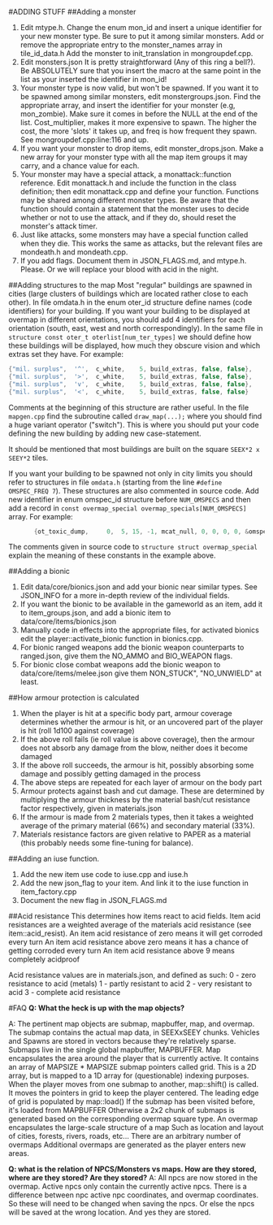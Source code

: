 #ADDING STUFF
##Adding a monster
1. Edit mtype.h.  Change the enum mon_id and insert a unique identifier for
    your new monster type.  Be sure to put it among similar monsters.
	Add or remove the appropriate entry to the monster_names array in tile_id_data.h
	Add the monster to init_translation in mongroupdef.cpp.
2. Edit monsters.json  It is pretty straightforward (Any of this ring a bell?).
    Be ABSOLUTELY sure that you insert the macro at the same point in the list as 
    your inserted the identifier in mon_id!
3. Your monster type is now valid, but won't be spawned.  If you want it to be
    spawned among similar monsters, edit monstergroups.json.  Find the appropriate
    array, and insert the identifier for your monster (e.g, mon_zombie).  Make
    sure it comes in before the NULL at the end of the list.
    Cost_multiplier, makes it more expensive to spawn. The higher the cost, the 
    more 'slots' it takes up, and freq is how frequent they spawn.
    See mongroupdef.cpp:line:116 and up.
4. If you want your monster to drop items, edit monster_drops.json.  Make a new
    array for your monster type with all the map item groups it may carry, and a
    chance value for each.
5. Your monster may have a special attack, a monattack::function reference.
    Edit monattack.h and include the function in the class definition; then
    edit monattack.cpp and define your function.  Functions may be shared among
    different monster types.  Be aware that the function should contain a
    statement that the monster uses to decide whether or not to use the attack,
    and if they do, should reset the monster's attack timer.
6. Just like attacks, some monsters may have a special function called when
    they die.  This works the same as attacks, but the relevant files are
    mondeath.h and mondeath.cpp.
7. If you add flags. Document them in JSON_FLAGS.md, and mtype.h. Please. Or 
    we will replace your blood with acid in the night.

##Adding structures to the map
Most "regular" buildings are spawned in cities (large clusters of buildings which are located rather close to each other).
In file omdata.h in the enum oter_id structure define names (code identifiers) for your building.
If you want your building to be displayed at overmap in different orientations, you should add 4 identifiers for each orientation (south, east, west and north correspondingly).
In the same file in `structure const oter_t oterlist[num_ter_types]`
we should define how these buildings will be displayed, how much they obscure vision and which extras set they have. For example:
```C++
{"mil. surplus",  '^',	c_white,	5, build_extras, false, false},
{"mil. surplus",  '>',	c_white,	5, build_extras, false, false},
{"mil. surplus",  'v',	c_white,	5, build_extras, false, false},
{"mil. surplus",  '<',	c_white,	5, build_extras, false, false}
```
Comments at the beginning of this structure are rather useful.
In the file `mapgen.cpp` find the subroutine called `draw_map(...);`
where you should find a huge variant operator ("switch"). This is where you should
put your code defining the new building by adding new case-statement.

It should be mentioned that most buildings are built on the square `SEEX*2 x SEEY*2` tiles.

If you want your building to be spawned not only in city limits you should refer to structures in file `omdata.h` (starting from the line `#define OMSPEC_FREQ 7`).
These structures are also commented in source code. Add new identifier in enum omspec_id structure before
   `NUM_OMSPECS` and then add a record in `const overmap_special overmap_specials[NUM_OMSPECS]` array. For example:
```C++
       {ot_toxic_dump,	   0,  5, 15, -1, mcat_null, 0, 0, 0, 0, &omspec_place::wilderness,0}
```
  The comments given in source code to `structure struct overmap_special` explain the meaning of these constants in the example above.

##Adding a bionic
1. Edit data/core/bionics.json and add your bionic near similar types. See JSON_INFO for a more in-depth review of the individual fields.
2. If you want the bionic to be available in the gameworld as an item, add it to item_groups.json, and add a bionic item to data/core/items/bionics.json
3. Manually code in effects into the appropriate files, for activated bionics edit the player::activate_bionic function in bionics.cpp.
4. For bionic ranged weapons add the bionic weapon counterparts to ranged.json, give them the NO_AMMO and BIO_WEAPON flags.
5. For bionic close combat weapons add the bionic weapon to data/core/items/melee.json give them NON_STUCK", "NO_UNWIELD" at least.

##How armour protection is calculated
1. When the player is hit at a specific body part, armour coverage determines whether the armour is hit, or an uncovered part of the player is hit (roll 1d100 against coverage)
2. If the above roll fails (ie roll value is above coverage), then the armour does not absorb any damage from the blow, neither does it become damaged
3. If the above roll succeeds, the armour is hit, possibly absorbing some damage and possibly getting damaged in the process
4. The above steps are repeated for each layer of armour on the body part
5. Armour protects against bash and cut damage.  These are determined by multiplying the armour thickness by the material bash/cut resistance factor respectively, given in materials.json
6. If the armour is made from 2 materials types, then it takes a weighted average of the primary material (66%) and secondary material (33%).
7. Materials resistance factors are given relative to PAPER as a material (this probably needs some fine-tuning for balance).

##Adding an iuse function.
1. Add the new item use code to iuse.cpp and iuse.h
2. Add the new json_flag to your item. And link it to the iuse function in item_factory.cpp
3. Document the new flag in JSON_FLAGS.md

##Acid resistance
This determines how items react to acid fields.  Item acid resistances are a weighted
average of the materials acid resistance (see item::acid_resist).
An item acid resistance of zero means it will get corroded every turn
An item acid resistance above zero means it has a chance of getting corroded every turn
An item acid resistance above 9 means completely acidproof

Acid resistance values are in materials.json, and defined as such:
  0 - zero resistance to acid (metals)
  1 - partly resistant to acid
  2 - very resistant to acid
  3 - complete acid resistance

#FAQ
**Q: What the heck is up with the map objects?**

A: The pertinent map objects are submap, mapbuffer, map, and overmap.
The submap contains the actual map data, in SEEXxSEEY chunks.
   Vehicles and Spawns are stored in vectors because they're relatively sparse.
Submaps live in the single global mapbuffer, MAPBUFFER.
Map encapsulates the area around the player that is currently active.
   It contains an array of MAPSIZE * MAPSIZE submap pointers called grid.
      This is a 2D array, but is mapped to a 1D array for (questionable) indexing purposes.
   When the player moves from one submap to another, map::shift() is called.
      It moves the pointers in grid to keep the player centered.
      The leading edge of grid is populated by map::load()
         If the submap has been visited before, it's loaded from MAPBUFFER
         Otherwise a 2x2 chunk of submaps is generated based on the corresponding overmap square type.
An overmap encapsulates the large-scale structure of a map
   Such as location and layout of cities, forests, rivers, roads, etc...
   There are an arbitrary number of overmaps
   Additional overmaps are generated as the player enters new areas.

**Q: what is the relation of NPCS/Monsters vs maps. How are they stored, where are they stored? Are they stored?**
A: All npcs are now stored in the overmap. Active npcs only contain the currently active npcs. There is a difference between npc active npc coordinates, and overmap coordinates. So these will need to be changed when saving the npcs. Or else the npcs will be saved at the wrong location. And yes they are stored.
